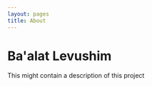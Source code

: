 ```yaml
---
layout: pages
title: About
---
```

# Ba'alat Levushim

This might contain a description of this project